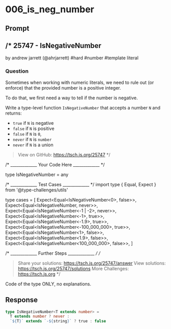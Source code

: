 # 006_is_neg_number

## Prompt

/*
  25747 - IsNegativeNumber
  -------
  by andrew jarrett (@ahrjarrett) #hard #number #template literal

  ### Question

  Sometimes when working with numeric literals, we need to rule out (or enforce) that the provided number is a positive integer.

  To do that, we first need a way to tell if the number is negative.

  Write a type-level function `IsNegativeNumber` that accepts a number `N` and returns:

  - `true` if `N` is negative
  - `false` if `N` is positive
  - `false` if `N` is `0`,
  - `never` if `N` is `number`
  - `never` if `N` is a union

  > View on GitHub: https://tsch.js.org/25747
*/

/* _____________ Your Code Here _____________ */

type IsNegativeNumber<T extends number> = any

/* _____________ Test Cases _____________ */
import type { Equal, Expect } from '@type-challenges/utils'

type cases = [
  Expect<Equal<IsNegativeNumber<0>, false>>,
  Expect<Equal<IsNegativeNumber<number>, never>>,
  Expect<Equal<IsNegativeNumber<-1 | -2>, never>>,
  Expect<Equal<IsNegativeNumber<-1>, true>>,
  Expect<Equal<IsNegativeNumber<-1.9>, true>>,
  Expect<Equal<IsNegativeNumber<-100_000_000>, true>>,
  Expect<Equal<IsNegativeNumber<1>, false>>,
  Expect<Equal<IsNegativeNumber<1.9>, false>>,
  Expect<Equal<IsNegativeNumber<100_000_000>, false>>,
]

/* _____________ Further Steps _____________ */
/*
  > Share your solutions: https://tsch.js.org/25747/answer
  > View solutions: https://tsch.js.org/25747/solutions
  > More Challenges: https://tsch.js.org
*/

Code of the type ONLY, no explanations.

## Response

```typescript
type IsNegativeNumber<T extends number> = 
  T extends number ? never : 
  `${T}` extends `-${string}` ? true : false
```

